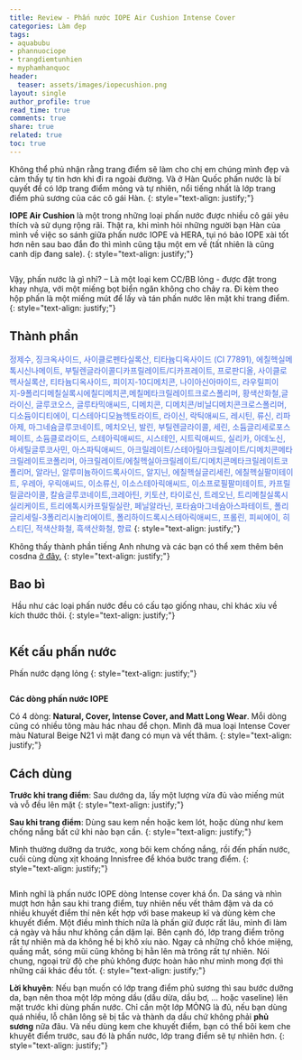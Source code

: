 ```yaml
---
title: Review - Phấn nước IOPE Air Cushion Intense Cover
categories: Làm đẹp
tags:
- aquabubu
- phannuociope
- trangdiemtunhien
- myphamhanquoc
header:
  teaser: assets/images/iopecushion.png
layout: single
author_profile: true
read_time: true
comments: true
share: true
related: true
toc: true
---
```


Không thể phủ nhận rằng trang điểm sẽ làm cho chị em chúng mình đẹp và cảm thấy tự tin hơn khi đi ra ngoài đường. Và ở Hàn Quốc phấn nước là bí quyết để có lớp trang điểm mỏng và tự nhiên, nổi tiếng nhất là lớp trang điểm phủ sương của các cô gái Hàn.
{: style="text-align: justify;"}

**IOPE Air Cushion** là một trong những loại phấn nước được nhiều cô gái yêu thích và sử dụng rộng rãi. Thật ra, khi mình hỏi những người bạn Hàn của mình về việc so sánh giữa phấn nước IOPE và HERA, tụi nó bảo IOPE xài tốt hơn nên sau bao đắn đo thì mình cũng tậu một em về (tất nhiên là cũng canh dịp đang sale). 
{: style="text-align: justify;"}

<figure style="width: 500px" class="align-center">
  <img src="{{ site.url }}{{ site.baseurl }}/assets/images/iopecushion-1.png" alt="">
  <figcaption></figcaption>
</figure>

Vậy, phấn nước là gì nhỉ? –  Là một loại kem CC/BB lỏng - được đặt trong khay nhựa, với một miếng bọt biển ngăn không cho chảy ra. Đi kèm theo hộp phấn là một miếng mút để lấy và tán phấn nước lên mặt khi trang điểm.
{: style="text-align: justify;"}

## Thành phần

<span style="color:royalblue"> 정제수, 징크옥사이드, 사이클로펜타실록산, 티타늄디옥사이드 (CI 77891), 에칠헥실메톡시신나메이트, 부틸렌글라이콜디카프릴레이트/디카프레이트, 프로판디올, 사이클로헥사실록산, 티타늄디옥사이드, 피이지-10디메치콘, 나이아신아마이드, 라우릴피이지-9폴리디메칠실록시에칠디메치콘,메칠메타크릴레이트크로스폴리머, 황색산화철,글라이신, 글루코오스, 글루타믹애씨드, 디메치콘, 디메치콘/비닐디메치콘크로스폴리머, 디소듐이디티에이, 디스테아디모늄헥토라이트, 라이신, 락틱애씨드, 레시틴, 류신, 리파아제, 마그네슘글루코네이트, 메치오닌, 발린, 부틸렌글라이콜, 세린, 소듐글리세로포스페이트, 소듐클로라이드, 스테아릭애씨드, 시스테인, 시트릭애씨드, 실리카, 아데노신, 아세틸글루코사민, 아스파틱애씨드, 아크릴레이트/스테아릴아크릴레이트/디메치콘메타크릴레이트코폴리머, 아크릴레이트/에칠헥실아크릴레이트/디메치콘메타크릴레이트코폴리머, 알라닌, 알루미늄하이드록사이드, 알지닌, 에칠헥실글리세린, 에칠헥실팔미테이트, 우레아, 우릭애씨드, 이소류신, 이소스테아릭애씨드, 이소프로필팔미테이트, 카프릴릴글라이콜, 칼슘글루코네이트,크레아틴, 키토산, 타이로신, 트레오닌, 트리메칠실록시실리케이트, 트리에톡시카프릴릴실란, 페닐알라닌, 포타슘마그네슘아스파테이트, 폴리글리세릴-3폴리리시놀리에이트, 폴리하이드록시스테아릭애씨드, 프롤린, 피씨에이, 히스티딘, 적색산화철, 흑색산화철, 향료 </span>
{: style="text-align: justify;"}

Không thấy thành phần tiếng Anh nhưng và các bạn có thể xem thêm bên cosdna <a href="http://www.cosdna.com/eng/cosmetic_afe8286137.html" target="_blank"> ở đây.</a> 
{: style="text-align: justify;"}

## Bao bì

 Hầu như các loại phấn nước đều có cấu tạo giống nhau, chỉ khác xíu về kích thước thôi.
 {: style="text-align: justify;"}
 
 <figure style="width: 600px" class="align-center">
  <img src="{{ site.url }}{{ site.baseurl }}/assets/images/iopecushion-2.png" alt="">
  <figcaption> </figcaption>
</figure>

## Kết cấu phấn nước

Phấn nước dạng lỏng
{: style="text-align: justify;"}

<figure style="width: 600px" class="align-center">
  <img src="{{ site.url }}{{ site.baseurl }}/assets/images/iopecushion-3.png" alt="">
  <figcaption> </figcaption>
</figure>

**Các dòng phấn nước IOPE**

Có 4 dòng: **Natural, Cover, Intense Cover, and Matt Long Wear**. Mỗi dòng cũng có nhiều tông màu hác nhau để chọn. Mình đã mua loại Intense Cover màu Natural Beige N21 vì mặt đang có mụn và vết thâm.
{: style="text-align: justify;"}

## Cách dùng

**Trước khi trang điểm**: Sau dướng da, lấy một lượng vừa đủ vào miếng mút và vỗ đều lên mặt
{: style="text-align: justify;"}

**Sau khi trang điểm**: Dùng sau kem nền hoặc kem lót, hoặc dùng như kem chống nắng bất cứ khi nào bạn cần.
{: style="text-align: justify;"}

Mình thường dưỡng da trước, xong bôi kem chống nắng, rồi đến phấn nước, cuối cùng dùng xịt khoáng Innisfree để khóa bước trang điểm.
{: style="text-align: justify;"}

<figure style="width: 600px" class="align-center">
  <img src="{{ site.url }}{{ site.baseurl }}/assets/images/iopecushion-4.png" alt="">
  <figcaption> </figcaption>
</figure>

Mình nghĩ là phấn nước IOPE dòng Intense cover khá ổn. Da sáng và nhìn mượt hơn hẳn sau khi trang điểm, tuy nhiên nếu vết thâm đậm và da có nhiều khuyết điểm thí nên kết hợp với base makeup kĩ và dùng kèm che khuyết điểm. Một điều mình thích nữa là phấn giữ được rất lâu, mình đi làm cả ngày và hầu như không cần dặm lại. Bên cạnh đó, lớp trang điểm trông rất tự nhiên mà da không hề bị khô xíu nào. Ngay cả những chỗ khóe miệng, quầng mắt, sóng mũi cũng không bị hằn lên mà trông rất tự nhiên. Nói chung, ngoại trừ độ che phủ không được hoàn hảo như mình mong đợi thì những cái khác đều tốt.
{: style="text-align: justify;"}

**Lời khuyên**: Nếu bạn muốn có lớp trang điểm phủ sương thì sau bước dưỡng da, bạn nên thoa một lớp mỏng dầu (dầu dừa, dầu bơ, ... hoặc vaseline) lên mặt trước khi dùng phấn nước. Chỉ cần một lớp MỎNG là đủ, nếu bạn dùng quá nhiều, lỗ chân lông sẽ bị tắc và thành da dầu chứ không phải **phủ sương** nữa đâu. Và nếu dùng kem che khuyết điểm, bạn có thể bôi kem che khuyết điểm trước, sau đó là phấn nước, lớp trang điểm sẽ tự nhiên hơn.
{: style="text-align: justify;"}
